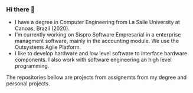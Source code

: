### Hi there 👋

- I have a degree in Computer Engineering from La Salle University at Canoas, Brazil (2020).
- I’m currently working on Sispro Software Empresarial in a enterprise managment software, mainly in the accounting module. We use the Outsystems Agile Platform.
- I like to develop hardware and low level software to interface hardware components. I also work with software engineering an high level programming.

The repositories bellow are projects from assignemts from my degree and personal projects.

<!--
**victorsvi/victorsvi** is a ✨ _special_ ✨ repository because its `README.md` (this file) appears on your GitHub profile.

Here are some ideas to get you started:

- 🔭 I’m currently working on ...
- 🌱 I’m currently learning ...
- 👯 I’m looking to collaborate on ...
- 🤔 I’m looking for help with ...
- 💬 Ask me about ...
- 📫 How to reach me: ...
- 😄 Pronouns: ...
- ⚡ Fun fact: ...
-->
